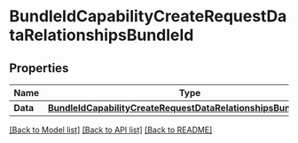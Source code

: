 # BundleIdCapabilityCreateRequestDataRelationshipsBundleId

## Properties

Name | Type | Description | Notes
------------ | ------------- | ------------- | -------------
**Data** | [**BundleIdCapabilityCreateRequestDataRelationshipsBundleIdData**](BundleIdCapabilityCreateRequest_data_relationships_bundleId_data.md) |  | 

[[Back to Model list]](../README.md#documentation-for-models) [[Back to API list]](../README.md#documentation-for-api-endpoints) [[Back to README]](../README.md)


